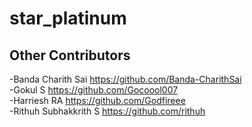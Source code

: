 # star_platinum

## Other Contributors 

-Banda Charith Sai https://github.com/Banda-CharithSai <br/>
-Gokul S https://github.com/Gocoool007 <br/>
-Harriesh RA  https://github.com/Godfireee <br/>
-Rithuh Subhakkrith S https://github.com/rithuh <br/>


